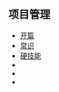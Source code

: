 <!--
 * @Author: zhangyu
 * @Email: zhangdulin@outlook.com
 * @Date: 2022-09-21 18:51:48
 * @LastEditors: zhangyu
 * @LastEditTime: 2022-11-04 11:16:25
 * @Description: 
-->

## 项目管理

- [开篇](./list/p1.md)
- [常识](./list/p2.md)
- [硬技能](./list/p3.md)
- [](./list/p4.md)
- [](./list/p5.md)
- [](./list/p6.md)



<Gitalk />
